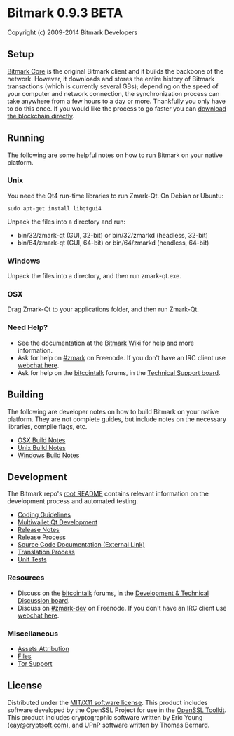 Bitmark 0.9.3 BETA
=====================

Copyright (c) 2009-2014 Bitmark Developers


Setup
---------------------
[Bitmark Core](http://zmark.org/en/download) is the original Bitmark client and it builds the backbone of the network. However, it downloads and stores the entire history of Bitmark transactions (which is currently several GBs); depending on the speed of your computer and network connection, the synchronization process can take anywhere from a few hours to a day or more. Thankfully you only have to do this once. If you would like the process to go faster you can [download the blockchain directly](bootstrap.md).

Running
---------------------
The following are some helpful notes on how to run Bitmark on your native platform. 

### Unix

You need the Qt4 run-time libraries to run Zmark-Qt. On Debian or Ubuntu:

	sudo apt-get install libqtgui4

Unpack the files into a directory and run:

- bin/32/zmark-qt (GUI, 32-bit) or bin/32/zmarkd (headless, 32-bit)
- bin/64/zmark-qt (GUI, 64-bit) or bin/64/zmarkd (headless, 64-bit)



### Windows

Unpack the files into a directory, and then run zmark-qt.exe.

### OSX

Drag Zmark-Qt to your applications folder, and then run Zmark-Qt.

### Need Help?

* See the documentation at the [Bitmark Wiki](https://en.zmark.it/wiki/Main_Page)
for help and more information.
* Ask for help on [#zmark](http://webchat.freenode.net?channels=zmark) on Freenode. If you don't have an IRC client use [webchat here](http://webchat.freenode.net?channels=zmark).
* Ask for help on the [bitcointalk](https://bitcointalk.org/) forums, in the [Technical Support board](https://bitcointalk.org/index.php?board=4.0).

Building
---------------------
The following are developer notes on how to build Bitmark on your native platform. They are not complete guides, but include notes on the necessary libraries, compile flags, etc.

- [OSX Build Notes](build-osx.md)
- [Unix Build Notes](build-unix.md)
- [Windows Build Notes](build-msw.md)

Development
---------------------
The Bitmark repo's [root README](https://github.com/project-zmark/zmark/blob/master/README.md) contains relevant information on the development process and automated testing.

- [Coding Guidelines](coding.md)
- [Multiwallet Qt Development](multiwallet-qt.md)
- [Release Notes](release-notes.md)
- [Release Process](release-process.md)
- [Source Code Documentation (External Link)](https://dev.visucore.com/zmark/doxygen/)
- [Translation Process](translation_process.md)
- [Unit Tests](unit-tests.md)

### Resources
* Discuss on the [bitcointalk](https://bitcointalk.org/) forums, in the [Development & Technical Discussion board](https://bitcointalk.org/index.php?board=6.0).
* Discuss on [#zmark-dev](http://webchat.freenode.net/?channels=zmark) on Freenode. If you don't have an IRC client use [webchat here](http://webchat.freenode.net/?channels=zmark-dev).

### Miscellaneous
- [Assets Attribution](assets-attribution.md)
- [Files](files.md)
- [Tor Support](tor.md)

License
---------------------
Distributed under the [MIT/X11 software license](http://www.opensource.org/licenses/mit-license.php).
This product includes software developed by the OpenSSL Project for use in the [OpenSSL Toolkit](http://www.openssl.org/). This product includes
cryptographic software written by Eric Young ([eay@cryptsoft.com](mailto:eay@cryptsoft.com)), and UPnP software written by Thomas Bernard.
